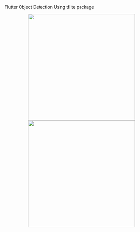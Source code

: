 Flutter Object Detection Using tflite package




<p align="center">
  <img src="https://telegra.ph/file/642d82dee1e0719ef2973.jpg" width="350" >
  
  <img src="https://telegra.ph/file/310717249b5f064b98ab9.jpg" width="350" >
  
</p>
